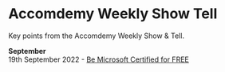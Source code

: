 # Accomdemy Weekly Show Tell
Key points from the Accomdemy Weekly Show &amp; Tell. 

**September** <br>
19th September 2022 - [Be Microsoft Certified for FREE](https://hackmd.io/@vincekok/SyXB3JIZs )

